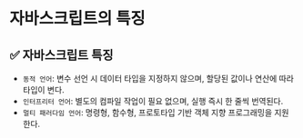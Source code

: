 # 자바스크립트의 특징

## ✅ 자바스크립트 특징

* `동적 언어`: 변수 선언 시 데이터 타입을 지정하지 않으며, 할당된 값이나 연산에 따라 타입이 변다.
* `인터프리터 언어`: 별도의 컴파일 작업이 필요 없으며, 실행 즉시 한 줄씩 번역된다.
* `멀티 패러다임 언어`: 명령형, 함수형, 프로토타입 기반 객체 지향 프로그래밍을 지원한다.

